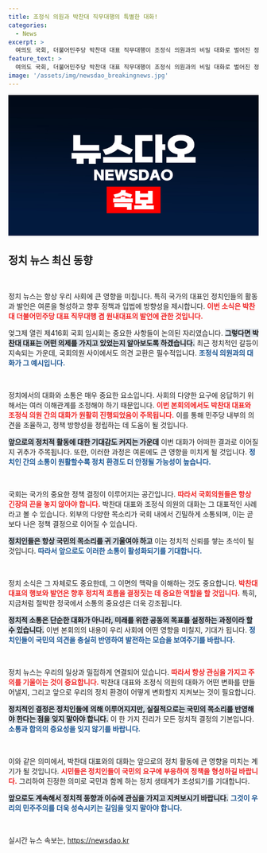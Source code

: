 ```yaml
---
title: 조정식 의원과 박찬대 직무대행의 특별한 대화!
categories:
  - News
excerpt: >
  여의도 국회, 더불어민주당 박찬대 대표 직무대행이 조정식 의원과의 비밀 대화로 벌어진 정치적 뒷이야기! 국회 임시회 현장에서 무슨 일이? 클릭해 확인하세요!
feature_text: >
  여의도 국회, 더불어민주당 박찬대 대표 직무대행이 조정식 의원과의 비밀 대화로 벌어진 정치적 뒷이야기! 국회 임시회 현장에서 무슨 일이? 클릭해 확인하세요!
image: '/assets/img/newsdao_breakingnews.jpg'
---
```


<p><img src="/assets/img/newsdao_breakingnews.jpg" alt="implanttips 속보" /></p>

<h2 data-ke-size="size26">정치 뉴스 최신 동향</h2>

<p data-ke-size="size16">&nbsp;</p>

<p>정치 뉴스는 항상 우리 사회에 큰 영향을 미칩니다. 특히 국가의 대표인 정치인들의 활동과 발언은 여론을 형성하고 향후 정책과 입법에 방향성을 제시합니다. <b><span style="color: #ee2323;">이번 소식은 박찬대 더불어민주당 대표 직무대행 겸 원내대표의 발언에 관한 것입니다.</span></b> </p>

<p>엊그제 열린 제416회 국회 임시회는 중요한 사항들이 논의된 자리였습니다. <b><span style="background-color: #21538527;">그렇다면 박찬대 대표는 어떤 의제를 가지고 있었는지 알아보도록 하겠습니다.</span></b> 최근 정치적인 갈등이 지속되는 가운데, 국회의원 사이에서도 의견 교환은 필수적입니다. <b><span style="color: #1a5490;">조정식 의원과의 대화가 그 예시입니다.</span></b> </p>

<p data-ke-size="size16">&nbsp;</p>

<p>정치에서의 대화와 소통은 매우 중요한 요소입니다. 사회의 다양한 요구에 응답하기 위해서는 여러 이해관계를 조정해야 하기 때문입니다. <b><span style="color: #ee2323;">이번 본회의에서도 박찬대 대표와 조정식 의원 간의 대화가 원활히 진행되었음이 주목됩니다.</span></b> 이를 통해 민주당 내부의 의견을 조율하고, 정책 방향성을 정립하는 데 도움이 될 것입니다. </p>

<p><b><span style="background-color: #21538527;">앞으로의 정치적 활동에 대한 기대감도 커지는 가운데</span></b> 이번 대화가 어떠한 결과로 이어질지 귀추가 주목됩니다. 또한, 이러한 과정은 여론에도 큰 영향을 미치게 될 것입니다. <b><span style="color: #1a5490;">정치인 간의 소통이 원활할수록 정치 환경도 더 안정될 가능성이 높습니다.</span></b></p>

<p data-ke-size="size16">&nbsp;</p>

<p>국회는 국가의 중요한 정책 결정이 이루어지는 공간입니다. <b><span style="color: #ee2323;">따라서 국회의원들은 항상 긴장의 끈을 놓지 않아야 합니다.</span></b> 박찬대 대표와 조정식 의원의 대화는 그 대표적인 사례라고 볼 수 있습니다. 외부의 다양한 목소리가 국회 내에서 긴밀하게 소통되며, 이는 곧 보다 나은 정책 결정으로 이어질 수 있습니다.</p>

<p><b><span style="background-color: #21538527;">정치인들은 항상 국민의 목소리를 귀 기울여야 하고</span></b> 이는 정치적 신뢰를 쌓는 초석이 될 것입니다. <b><span style="color: #1a5490;">따라서 앞으로도 이러한 소통이 활성화되기를 기대합니다.</span></b></p>

<p data-ke-size="size16">&nbsp;</p>

<p>정치 소식은 그 자체로도 중요한데, 그 이면의 맥락을 이해하는 것도 중요합니다. <b><span style="color: #ee2323;">박찬대 대표의 행보와 발언은 향후 정치적 흐름을 결정짓는 데 중요한 역할을 할 것입니다.</span></b> 특히, 지금처럼 절박한 정국에서 소통의 중요성은 더욱 강조됩니다.</p>

<p><b><span style="background-color: #21538527;">정치적 소통은 단순한 대화가 아니라, 미래를 위한 공동의 목표를 설정하는 과정이라 할 수 있습니다.</span></b> 이번 본회의의 내용이 우리 사회에 어떤 영향을 미칠지, 기대가 됩니다. <b><span style="color: #1a5490;">정치인들이 국민의 의견을 충실히 반영하여 발전하는 모습을 보여주기를 바랍니다.</span></b></p>

<p data-ke-size="size16">&nbsp;</p>

<p>정치 뉴스는 우리의 일상과 밀접하게 연결되어 있습니다. <b><span style="color: #ee2323;">따라서 항상 관심을 가지고 주의를 기울이는 것이 중요합니다.</span></b> 박찬대 대표와 조정식 의원의 대화가 어떤 변화를 만들어낼지, 그리고 앞으로 우리의 정치 환경이 어떻게 변화할지 지켜보는 것이 필요합니다. </p>

<p><b><span style="background-color: #21538527;">정치적인 결정은 정치인들에 의해 이루어지지만, 실질적으로는 국민의 목소리를 반영해야 한다는 점을 잊지 말아야 합니다.</span></b> 이 한 가지 진리가 모든 정치적 결정의 기본입니다. <b><span style="color: #1a5490;">소통과 합의의 중요성을 잊지 않기를 바랍니다.</span></b> </p>

<p data-ke-size="size16">&nbsp;</p>

<p>이와 같은 의미에서, 박찬대 대표와의 대화는 앞으로의 정치 활동에 큰 영향을 미치는 계기가 될 것입니다. <b><span style="color: #ee2323;">시민들은 정치인들이 국민의 요구에 부응하여 정책을 형성하길 바랍니다.</span></b> 그리하여 진정한 의미로 국민과 함께 하는 정치 생태계가 조성되기를 기대합니다. </p>

<p><b><span style="background-color: #21538527;">앞으로도 계속해서 정치적 동향과 이슈에 관심을 가지고 지켜보시기 바랍니다.</span></b> <b><span style="color: #1a5490;">그것이 우리의 민주주의를 더욱 성숙시키는 길임을 잊지 말아야 합니다.</span></b></p>

<p data-ke-size="size16">&nbsp;</p>
실시간 뉴스 속보는, <a href="https://newsdao.kr" rel="dofollow">https://newsdao.kr</a>


